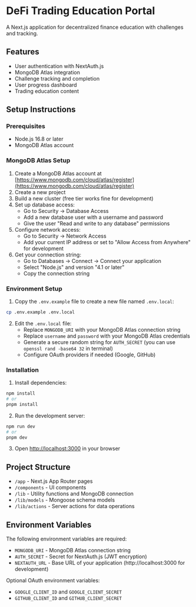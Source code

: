 # DeFi Trading Education Portal

A Next.js application for decentralized finance education with challenges and tracking.

## Features

- User authentication with NextAuth.js
- MongoDB Atlas integration
- Challenge tracking and completion
- User progress dashboard
- Trading education content

## Setup Instructions

### Prerequisites

- Node.js 16.8 or later
- MongoDB Atlas account

### MongoDB Atlas Setup

1. Create a MongoDB Atlas account at [https://www.mongodb.com/cloud/atlas/register](https://www.mongodb.com/cloud/atlas/register)
2. Create a new project
3. Build a new cluster (free tier works fine for development)
4. Set up database access:
   - Go to Security → Database Access
   - Add a new database user with a username and password
   - Give the user "Read and write to any database" permissions
5. Configure network access:
   - Go to Security → Network Access
   - Add your current IP address or set to "Allow Access from Anywhere" for development
6. Get your connection string:
   - Go to Databases → Connect → Connect your application
   - Select "Node.js" and version "4.1 or later"
   - Copy the connection string

### Environment Setup

1. Copy the `.env.example` file to create a new file named `.env.local`:
```bash
cp .env.example .env.local
```

2. Edit the `.env.local` file:
   - Replace `MONGODB_URI` with your MongoDB Atlas connection string
   - Replace `username` and `password` with your MongoDB Atlas credentials
   - Generate a secure random string for `AUTH_SECRET` (you can use `openssl rand -base64 32` in terminal)
   - Configure OAuth providers if needed (Google, GitHub)

### Installation

1. Install dependencies:
```bash
npm install
# or
pnpm install
```

2. Run the development server:
```bash
npm run dev
# or
pnpm dev
```

3. Open [http://localhost:3000](http://localhost:3000) in your browser

## Project Structure

- `/app` - Next.js App Router pages
- `/components` - UI components
- `/lib` - Utility functions and MongoDB connection
- `/lib/models` - Mongoose schema models
- `/lib/actions` - Server actions for data operations

## Environment Variables

The following environment variables are required:

- `MONGODB_URI` - MongoDB Atlas connection string
- `AUTH_SECRET` - Secret for NextAuth.js (JWT encryption)
- `NEXTAUTH_URL` - Base URL of your application (http://localhost:3000 for development)

Optional OAuth environment variables:

- `GOOGLE_CLIENT_ID` and `GOOGLE_CLIENT_SECRET`
- `GITHUB_CLIENT_ID` and `GITHUB_CLIENT_SECRET` 
